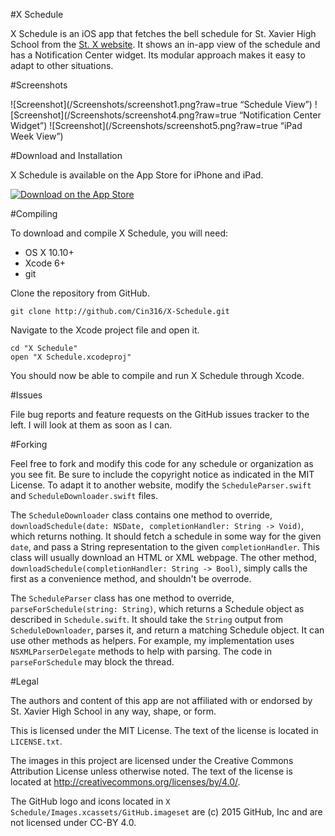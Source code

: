 #X Schedule

X Schedule is an iOS app that fetches the bell schedule for St. Xavier High School from the [St. X website](http://www.stxavier.org).  It shows an in-app view of the schedule and has a Notification Center widget.  Its modular approach makes it easy to adapt to other situations.

#Screenshots

![Screenshot](/Screenshots/screenshot1.png?raw=true “Schedule View”)
![Screenshot](/Screenshots/screenshot4.png?raw=true “Notification Center Widget”)
![Screenshot](/Screenshots/screenshot5.png?raw=true “iPad Week View”)

#Download and Installation

X Schedule is available on the App Store for iPhone and iPad.

[![Download on the App Store](https://cdn.rawgit.com/Cin316/X-Schedule/develop/App_Store_Badge.svg)](https://itunes.apple.com/app/id987185535)

#Compiling

To download and compile X Schedule, you will need:

- OS X 10.10+
- Xcode 6+
- git

Clone the repository from GitHub.

```git clone http://github.com/Cin316/X-Schedule.git```

Navigate to the Xcode project file and open it.

```
cd "X Schedule"
open "X Schedule.xcodeproj"
```

You should now be able to compile and run X Schedule through Xcode.

#Issues

File bug reports and feature requests on the GitHub issues tracker to the left.  I will look at them as soon as I can.

#Forking

Feel free to fork and modify this code for any schedule or organization as you see fit.  Be sure to include the copyright notice as indicated in the MIT License.  To adapt it to another website, modify the `ScheduleParser.swift` and `ScheduleDownloader.swift` files.

The `ScheduleDownloader` class contains one method to override, `downloadSchedule(date: NSDate, completionHandler: String -> Void)`, which returns nothing.  It should fetch a schedule in some way for the given `date`, and pass a String representation to the given `completionHandler`.  This class will usually download an HTML or XML webpage.  The other method, `downloadSchedule(completionHandler: String -> Bool)`, simply calls the first as a convenience method, and shouldn't be overrode.

The `ScheduleParser` class has one method to override, `parseForSchedule(string: String)`, which returns a Schedule object as described in `Schedule.swift`.  It should take the `String` output from `ScheduleDownloader`, parses it, and return a matching Schedule object.  It can use other methods as helpers.  For example, my implementation uses `NSXMLParserDelegate` methods to help with parsing.  The code in `parseForSchedule` may block the thread.

#Legal

The authors and content of this app are not affiliated with or endorsed by St. Xavier High School in any way, shape, or form.

This is licensed under the MIT License.  The text of the license is located in `LICENSE.txt`.

The images in this project are licensed under the Creative Commons Attribution License unless otherwise noted.  The text of the license is located at http://creativecommons.org/licenses/by/4.0/.

The GitHub logo and icons located in `X Schedule/Images.xcassets/GitHub.imageset` are (c) 2015 GitHub, Inc and are not licensed under CC-BY 4.0.
